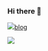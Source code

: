 ### Hi there 👋

<!--
**Roen77/Roen77** is a ✨ _special_ ✨ repository because its `README.md` (this file) appears on your GitHub profile.

Here are some ideas to get you started:

- 🔭 I’m currently working on ...
- 🌱 I’m currently learning ...
- 👯 I’m looking to collaborate on ...
- 🤔 I’m looking for help with ...
- 💬 Ask me about ...
- 📫 How to reach me: ...
- 😄 Pronouns: ...
- ⚡ Fun fact: ...
-->
<a href="https://roen77.github.io/" target="_blank"><img src="https://img.shields.io/badge/FF8800?style=flat&logo=blogger&logoColor=000000"/>blog</a>

<a href="버튼을 눌렀을 때 이동할 링크" target="_blank"><img src="https://img.shields.io/badge/blog-FF8800?style=flat&logo=blogge&logoColor=000000"/></a>
